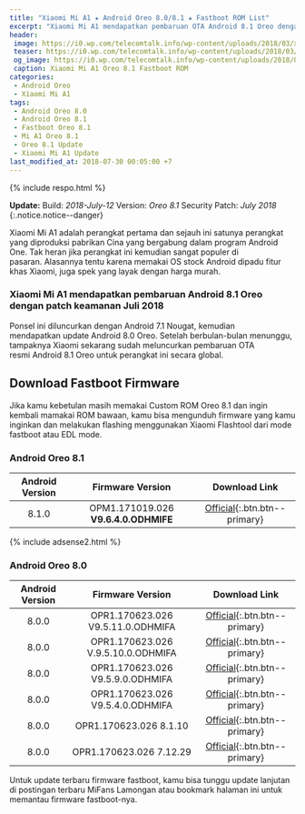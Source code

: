 ```yaml
---
title: "Xiaomi Mi A1 ★ Android Oreo 8.0/8.1 ★ Fastboot ROM List"
excerpt: "Xiaomi Mi A1 mendapatkan pembaruan OTA Android 8.1 Oreo dengan patch keamanan Juli 2018, Download ROM/firmware oreo terbaru disini"
header:
 image: https://i0.wp.com/telecomtalk.info/wp-content/uploads/2018/03/xiaomi-mia1-march-update.jpg?resize=640,340
 teaser: https://i0.wp.com/telecomtalk.info/wp-content/uploads/2018/03/xiaomi-mia1-march-update.jpg?resize=320,180
 og_image: https://i0.wp.com/telecomtalk.info/wp-content/uploads/2018/03/xiaomi-mia1-march-update.jpg?resize=720,360
 caption: Xiaomi Mi A1 Oreo 8.1 Fastboot ROM
categories:
 - Android Oreo
 - Xiaomi Mi A1
tags:
 - Android Oreo 8.0
 - Android Oreo 8.1
 - Fastboot Oreo 8.1
 - Mi A1 Oreo 8.1
 - Oreo 8.1 Update
 - Xiaomi Mi A1 Update
last_modified_at: 2018-07-30 00:05:00 +7
---
```

{% include respo.html %}

**Update:**
Build: _2018-July-12_
Version: _Oreo 8.1_
Security Patch: _July 2018_
{:.notice.notice--danger}

Xiaomi Mi A1 adalah perangkat pertama dan sejauh ini satunya perangkat yang diproduksi pabrikan Cina yang bergabung dalam program Android One. Tak heran jika perangkat ini kemudian sangat populer di pasaran. Alasannya tentu karena memakai OS stock Android dipadu fitur khas Xiaomi, juga spek yang layak dengan harga murah.

### Xiaomi Mi A1 mendapatkan pembaruan Android 8.1 Oreo dengan patch keamanan Juli 2018

Ponsel ini diluncurkan dengan Android 7.1 Nougat, kemudian mendapatkan update Android 8.0 Oreo. Setelah berbulan-bulan menunggu, tampaknya Xiaomi sekarang sudah meluncurkan pembaruan OTA resmi Android 8.1 Oreo untuk perangkat ini secara global.

## Download Fastboot Firmware

Jika kamu kebetulan masih memakai Custom ROM Oreo 8.1 dan ingin kembali mamakai ROM bawaan, kamu bisa mengunduh firmware yang kamu inginkan dan melakukan flashing menggunakan Xiaomi Flashtool dari mode fastboot atau EDL mode. 

### Android Oreo 8.1

| Android Version | Firmware Version | Download Link |
|:---:|:---:|:---:|
| 8.1.0 | OPM1.171019.026 **V9.6.4.0.ODHMIFE** | [Official](https://mi.knoacc.org/bigota?ver=V9.6.4.0.ODHMIFE&type=tissot_images&name=20180712.0000.00_8.0_735823083f.tgz){:.btn.btn--primary} |

{% include adsense2.html %}

### Android Oreo 8.0

| Android Version | Firmware Version | Download Link |
|:---:|:---:|:---:|
| 8.0.0 | OPR1.170623.026 V9.5.11.0.ODHMIFA | [Official](https://mi.knoacc.org/bigota?ver=V9.5.11.0.ODHMIFA&type=tissot_images&name=20180504.0000.00_8.0_1a04581058.tgz){:.btn.btn--primary} |
| 8.0.0 | OPR1.170623.026 V.9.5.10.0.ODHMIFA | [Official](https://mi.knoacc.org/bigota?ver=V.9.5.10.0.ODHMIFA&type=tissot_images&name=20180405.0000.00_8.0_b9e697ed56.tgz){:.btn.btn--primary} |
| 8.0.0 | OPR1.170623.026 V9.5.9.0.ODHMIFA | [Official](https://mi.knoacc.org/bigota?ver=V9.5.9.0.ODHMIFA&type=tissot_images&name=20180316.0000.00_8.0_f8cd1b4e8e.tgz){:.btn.btn--primary} |
| 8.0.0 | OPR1.170623.026 V9.5.4.0.ODHMIFA | [Official](https://mi.knoacc.org/bigota?ver=V9.5.4.0.ODHMIFA&type=tissot_images&name=20180226.0000.00_8.0_5773957dcd.tgz){:.btn.btn--primary} |
| 8.0.0 | OPR1.170623.026 8.1.10 | [Official](https://mi.knoacc.org/bigota?ver=8.1.10&type=tissot_images&name=20180110.0000.00_8.0_8ea503201b.tgz){:.btn.btn--primary} |
| 8.0.0 | OPR1.170623.026 7.12.29 | [Official](https://mi.knoacc.org/bigota?ver=7.12.29&type=tissot_images&name=20171228.0000.00_8.0_c9a6ea979b.tgz){:.btn.btn--primary} |

Untuk update terbaru firmware fastboot, kamu bisa tunggu update lanjutan di postingan terbaru MiFans Lamongan atau bookmark halaman ini untuk memantau firmware fastboot-nya.
